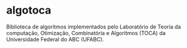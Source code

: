 # algotoca
Biblioteca de algoritmos implementados pelo Laboratório de Teoria da computação, Otimização, Combinatória e Algoritmos (TOCA) da Universidade Federal do ABC (UFABC).
